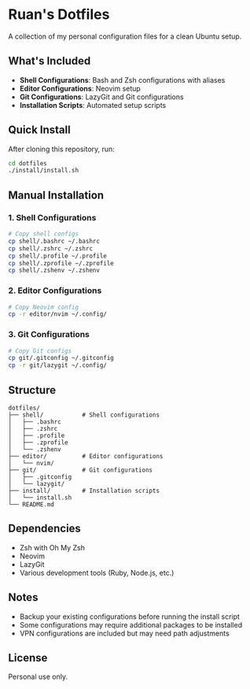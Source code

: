 # Ruan's Dotfiles

A collection of my personal configuration files for a clean Ubuntu setup.

## What's Included

- **Shell Configurations**: Bash and Zsh configurations with aliases
- **Editor Configurations**: Neovim setup
- **Git Configurations**: LazyGit and Git configurations
- **Installation Scripts**: Automated setup scripts

## Quick Install

After cloning this repository, run:

```bash
cd dotfiles
./install/install.sh
```

## Manual Installation

### 1. Shell Configurations
```bash
# Copy shell configs
cp shell/.bashrc ~/.bashrc
cp shell/.zshrc ~/.zshrc
cp shell/.profile ~/.profile
cp shell/.zprofile ~/.zprofile
cp shell/.zshenv ~/.zshenv
```

### 2. Editor Configurations
```bash
# Copy Neovim config
cp -r editor/nvim ~/.config/
```

### 3. Git Configurations
```bash
# Copy Git configs
cp git/.gitconfig ~/.gitconfig
cp -r git/lazygit ~/.config/
```

## Structure

```
dotfiles/
├── shell/           # Shell configurations
│   ├── .bashrc
│   ├── .zshrc
│   ├── .profile
│   ├── .zprofile
│   └── .zshenv
├── editor/          # Editor configurations
│   └── nvim/
├── git/             # Git configurations
│   ├── .gitconfig
│   └── lazygit/
├── install/         # Installation scripts
│   └── install.sh
└── README.md
```

## Dependencies

- Zsh with Oh My Zsh
- Neovim
- LazyGit
- Various development tools (Ruby, Node.js, etc.)

## Notes

- Backup your existing configurations before running the install script
- Some configurations may require additional packages to be installed
- VPN configurations are included but may need path adjustments

## License

Personal use only. 
